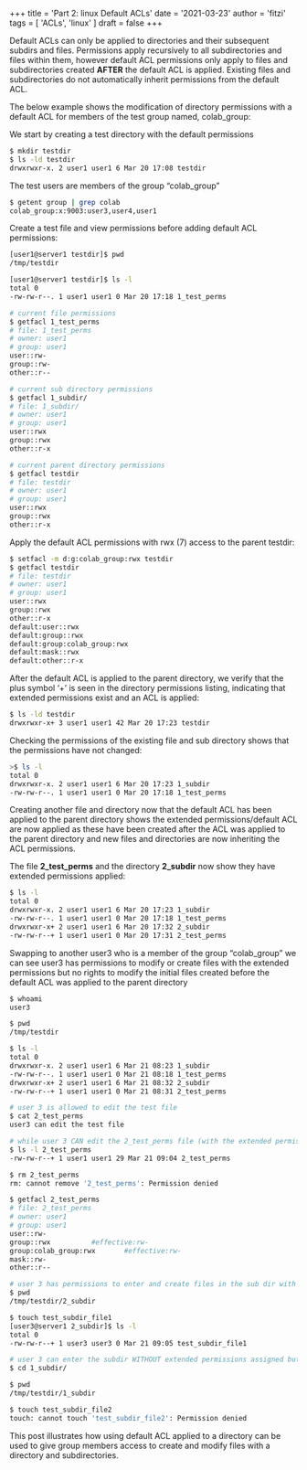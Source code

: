 +++
title = 'Part 2: linux Default ACLs'
date = '2021-03-23'
author = 'fitzi'
tags = [ 'ACLs', 'linux' ]
draft = false
+++

Default ACLs can only be applied to directories and their subsequent subdirs and files. Permissions apply recursively to all subdirectories and files within them, however default ACL permissions only apply to files and subdirectories created **AFTER** the default ACL is applied. Existing files and subdirectories do not automatically inherit permissions from the default ACL.

The below example shows the modification of directory permissions with a default ACL for members of the test group named, colab_group:

We start by creating a test directory with the default permissions

```bash {hl_lines=0}
$ mkdir testdir
$ ls -ld testdir
drwxrwxr-x. 2 user1 user1 6 Mar 20 17:08 testdir
```

The test users are members of the group “colab_group”

```bash {hl_lines=0}
$ getent group | grep colab
colab_group:x:9003:user3,user4,user1
```

Create a test file and view permissions before adding default ACL permissions:

```bash {hl_lines=0}
[user1@server1 testdir]$ pwd
/tmp/testdir

[user1@server1 testdir]$ ls -l
total 0
-rw-rw-r--. 1 user1 user1 0 Mar 20 17:18 1_test_perms

# current file permissions
$ getfacl 1_test_perms 
# file: 1_test_perms
# owner: user1
# group: user1
user::rw-
group::rw-
other::r--

# current sub directory permissions
$ getfacl 1_subdir/
# file: 1_subdir/
# owner: user1
# group: user1
user::rwx
group::rwx
other::r-x

# current parent directory permissions
$ getfacl testdir
# file: testdir
# owner: user1
# group: user1
user::rwx
group::rwx
other::r-x
```

Apply the default ACL permissions with rwx (7) access to the parent testdir:

```bash {hl_lines=0}
$ setfacl -m d:g:colab_group:rwx testdir
$ getfacl testdir
# file: testdir
# owner: user1
# group: user1
user::rwx
group::rwx
other::r-x
default:user::rwx
default:group::rwx
default:group:colab_group:rwx
default:mask::rwx
default:other::r-x
```

After the default ACL is applied to the parent directory, we verify that the plus symbol ‘+’ is seen in the directory permissions listing, indicating that extended permissions exist and an ACL is applied:

```bash {hl_lines=0}
$ ls -ld testdir
drwxrwxr-x+ 3 user1 user1 42 Mar 20 17:23 testdir
```

Checking the permissions of the existing file and sub directory shows that the permissions have not changed:

```bash {hl_lines=0}
>$ ls -l
total 0
drwxrwxr-x. 2 user1 user1 6 Mar 20 17:23 1_subdir
-rw-rw-r--. 1 user1 user1 0 Mar 20 17:18 1_test_perms
```

Creating another file and directory now that the default ACL has been applied to the parent directory shows the extended permissions/default ACL are now applied as these have been created after the ACL was applied to the parent directory and new files and directories are now inheriting the ACL permissions.

The file **2_test_perms** and the directory **2_subdir** now show they have extended permissions applied:

```bash {hl_lines=0}
$ ls -l
total 0
drwxrwxr-x. 2 user1 user1 6 Mar 20 17:23 1_subdir
-rw-rw-r--. 1 user1 user1 0 Mar 20 17:18 1_test_perms
drwxrwxr-x+ 2 user1 user1 6 Mar 20 17:32 2_subdir
-rw-rw-r--+ 1 user1 user1 0 Mar 20 17:31 2_test_perms
```

Swapping to another user3 who is a member of the group “colab\_group” we can see user3 has permissions to modify or create files with the extended permissions but no rights to modify the initial files created before the default ACL was applied to the parent directory

```bash {hl_lines=0}
$ whoami
user3

$ pwd
/tmp/testdir

$ ls -l
total 0
drwxrwxr-x. 2 user1 user1 6 Mar 21 08:23 1_subdir
-rw-rw-r--. 1 user1 user1 0 Mar 21 08:18 1_test_perms
drwxrwxr-x+ 2 user1 user1 6 Mar 21 08:32 2_subdir
-rw-rw-r--+ 1 user1 user1 0 Mar 21 08:31 2_test_perms

# user 3 is allowed to edit the test file
$ cat 2_test_perms 
user3 can edit the test file

# while user 3 CAN edit the 2_test_perms file (with the extended permissions) user3 CANNOT remove the file because user3 is not the owner
$ ls -l 2_test_perms
-rw-rw-r--+ 1 user1 user1 29 Mar 21 09:04 2_test_perms

$ rm 2_test_perms 
rm: cannot remove '2_test_perms': Permission denied

$ getfacl 2_test_perms 
# file: 2_test_perms
# owner: user1
# group: user1
user::rw-
group::rwx			#effective:rw-
group:colab_group:rwx		#effective:rw-
mask::rw-
other::r--

# user 3 has permissions to enter and create files in the sub dir with the extended permissions assigned
$ pwd
/tmp/testdir/2_subdir

$ touch test_subdir_file1
[user3@server1 2_subdir]$ ls -l
total 0
-rw-rw-r--+ 1 user3 user3 0 Mar 21 09:05 test_subdir_file1

# user 3 can enter the subdir WITHOUT extended permissions assigned but CANNOT create files
$ cd 1_subdir/

$ pwd
/tmp/testdir/1_subdir

$ touch test_subdir_file2
touch: cannot touch 'test_subdir_file2': Permission denied
```

This post illustrates how using default ACL applied to a directory can be used to give group members access to create and modify files with a directory and subdirectories.